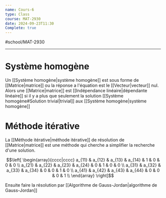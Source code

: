 ```yaml
---
name: Cours-6
type: Class
course: MAT-2930
date: 2024-09-23T11:30
Complete: true
---
```

#school/MAT-2930
***

# Système homogène
Un [[Système homogène|système homogène]] est sous forme de [[Matrice|matrice]] ou la réponse a l'équation est le [[Vecteur|vecteur]] nul. Alors une [[Matrice|matrice]] est [[Indépendance linéaire|dépendante linéaire]] si il y a plus que seulement la solution [[Système homogène#Solution trivial|trivial]] aux [[Système homogène|système homogène]]

# Méthode itérative
La [[Méthode itérative|méthode itérative]] de résolution de [[Matrice|matrice]] est une méthode qui cherche a simplifier la recherche d'une solution.

$$\left[ 
\begin{array}{cccc|cccc}
a_{11} & a_{12} & a_{13} & a_{14} & 1 & 0 & 0 & 0 \\
a_{21} & a_{22} & a_{23} & a_{24} & 0 & 1 & 0 & 0 \\
a_{31} & a_{32} & a_{33} & a_{34} & 0 & 0 & 1 & 0 \\
a_{41} & a_{42} & a_{43} & a_{44} & 0 & 0 & 0 & 1 \\ 
\end{array}
\right]$$

Ensuite faire la résolution par [[Algorithme de Gauss-Jordan|algorithme de Gauss-Jordan]]